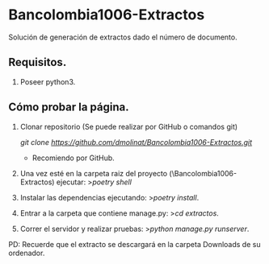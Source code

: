 # Bancolombia1006-Extractos
Solución de generación de extractos dado el número de documento.

## Requisitos.
1. Poseer python3.

## Cómo probar la página.
1. Clonar repositorio (Se puede realizar por GitHub o comandos git)
   
   *git clone https://github.com/dmolinat/Bancolombia1006-Extractos.git*
   * Recomiendo por GitHub.

3. Una vez esté en la carpeta raiz del proyecto (\Bancolombia1006-Extractos) ejecutar: >*poetry shell*
4. Instalar las dependencias ejecutando: >*poetry install*.
5. Entrar a la carpeta que contiene manage.py: >*cd extractos*.
6. Correr el servidor y realizar pruebas: >*python manage.py runserver*.

PD: Recuerde que el extracto se descargará en la carpeta Downloads de su ordenador. 
